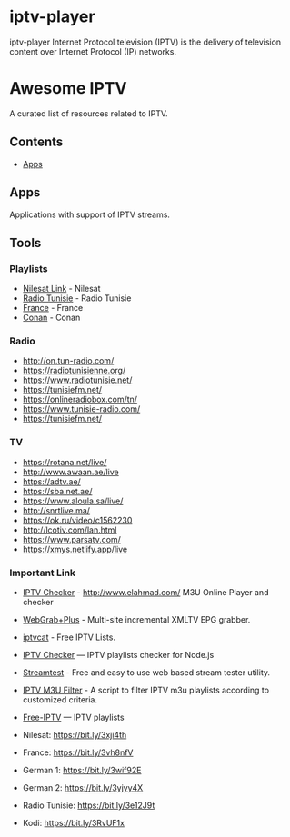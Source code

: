 # iptv-player
iptv-player
Internet Protocol television (IPTV) is the delivery of television content over Internet Protocol (IP) networks.

# Awesome IPTV

A curated list of resources related to IPTV.

## Contents

- [Apps](#apps)

## Apps

Applications with support of IPTV streams.

## Tools

### Playlists
- [Nilesat Link](https://bit.ly/3bupNK7) - Nilesat
- [Radio Tunisie](https://bit.ly/3aneSR7) - Radio Tunisie
- [France](https://bit.ly/3STwJGQ) - France
- [Conan](https://bit.ly/2RsFJ7r) - Conan



### Radio
- http://on.tun-radio.com/
- https://radiotunisienne.org/
- https://www.radiotunisie.net/
- https://tunisiefm.net/
- https://onlineradiobox.com/tn/
- https://www.tunisie-radio.com/
- https://tunisiefm.net/

### TV
- https://rotana.net/live/
- http://www.awaan.ae/live
- https://adtv.ae/
- https://sba.net.ae/
- https://www.aloula.sa/live/
- http://snrtlive.ma/
- https://ok.ru/video/c1562230
- http://lcotiv.com/lan.html
- https://www.parsatv.com/
- https://xmys.netlify.app/live

### Important Link
- [IPTV Checker](http://www.elahmad.com/tv/video-player.php) - http://www.elahmad.com/ M3U Online Player and checker
- [WebGrab+Plus](http://www.webgrabplus.com/) - Multi-site incremental XMLTV EPG grabber.
- [iptvcat](https://iptvcat.com/) - Free IPTV Lists.

- [IPTV Checker](https://www.npmjs.com/package/iptv-checker) — IPTV playlists checker for Node.js
- [Streamtest](https://streamtest.in/) - Free and easy to use web based stream tester utility.
- [IPTV M3U Filter](https://github.com/huxuan/iptv-m3u-filter) - A script to filter IPTV m3u playlists according to customized criteria.
- [Free-IPTV](https://github.com/Free-IPTV/Countries) — IPTV playlists


- Nilesat: https://bit.ly/3xji4th 
- France: https://bit.ly/3vh8nfV
- German 1: https://bit.ly/3wif92E
- German 2: https://bit.ly/3yjyy4X
- Radio Tunisie: https://bit.ly/3e12J9t
- Kodi: https://bit.ly/3RvUF1x

